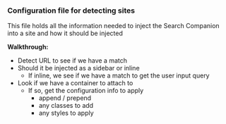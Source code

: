 ### Configuration file for detecting sites

This file holds all the information needed to inject the Search Companion into a site and how it should be injected

**Walkthrough:**

- Detect URL to see if we have a match
- Should it be injected as a sidebar or inline
  - If inline, we see if we have a match to get the user input query
- Look if we have a container to attach to
  - If so, get the configuration info to apply
    - append / prepend
    - any classes to add
    - any styles to apply

